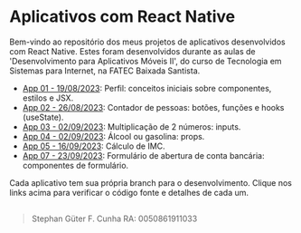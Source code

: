 # Aplicativos com React Native
Bem-vindo ao repositório dos meus projetos de aplicativos desenvolvidos com React Native.
Estes foram desenvolvidos durante as aulas de 'Desenvolvimento para Aplicativos Móveis II', do curso de Tecnologia em Sistemas para Internet, na FATEC Baixada Santista.

- [App 01 - 19/08/2023](https://github.com/StephanGuter/DevMobile2Fatec/tree/app01): Perfil: conceitos iniciais sobre componentes, estilos e JSX.
- [App 02 - 26/08/2023](https://github.com/StephanGuter/DevMobile2Fatec/tree/app02): Contador de pessoas: botões, funções e hooks (useState).
- [App 03 - 02/09/2023](https://github.com/StephanGuter/DevMobile2Fatec/tree/app03): Multiplicação de 2 números: inputs.
- [App 04 - 02/09/2023](https://github.com/StephanGuter/DevMobile2Fatec/tree/app04): Álcool ou gasolina: props.
- [App 05 - 16/09/2023](https://github.com/StephanGuter/DevMobile2Fatec/tree/app05): Cálculo de IMC.
- [App 07 - 23/09/2023](https://github.com/StephanGuter/DevMobile2Fatec/tree/app07): Formulário de abertura de conta bancária: componentes de formulário.

Cada aplicativo tem sua própria branch para o desenvolvimento. Clique nos links acima para verificar o código fonte e detalhes de cada um.

##

>Stephan Güter F. Cunha
>RA: 0050861911033